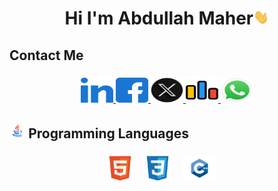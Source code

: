<h1 align="center">
	Hi I'm Abdullah Maher<img src="/hi.gif" width="5%">
</h1>


###

<h2 align="left">Contact Me</h2>

###

<div align="center">
  <a href="https://www.linkedin.com/in/abdoullah-maher-aaaa74354/" target="_blank">
    <img src="/linked-in-alt.svg" width="52" height="40" alt="linkedin logo" />
  </a>
  <a href="https://www.facebook.com/abdoullah.nasr.7/" target="_blank">
    <img src="/facebook.svg" width="52" height="40" alt="facebook logo" />
  </a>
  <a href="https://x.com/abdu_llahmaher" target="_blank">
    <img src="/x.png" width="52" height="40" alt="x logo" />
  </a>
  <a href="https://codeforces.com/profile/abdullahmaher284" target="_blank">
    <img src="/codeforces.svg" width="52" height="40" alt="codeforces logo" />
  </a>
  <a href="wa.link/pr8byx" target="_blank">
    <img src="/whatsapp-logo-transparent-shadow.png" width="52" height="40" alt="telegram logo" />
  </a>
</div>

###

<h2 align="left"><img src = "/gif.gif" width=5%> Programming Languages</h2>

###

<div align="center">
  <img src="/html.svg" height="40" alt="html5 logo" />
  <img width="12" />
  <img src="/css3.svg" height="40" alt="css3 logo" />
  <img width="12" />
  <img src="/C++.png" height="40" alt="css3 logo" />
  <img width="12" />

</div>
